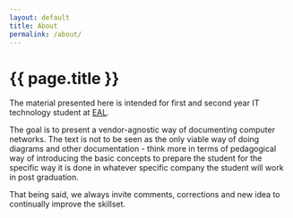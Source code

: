 ```yaml
---
layout: default
title: About
permalink: /about/
---
```


# {{ page.title }}

The material presented here is intended for first and second year IT technology student at [EAL](http://eal.dk).

The goal is to present a vendor-agnostic way of documenting computer networks. The text is not to be seen as the only viable way of doing diagrams and other documentation - think more in terms of pedagogical way of introducing the basic concepts to prepare the student for the specific way it is done in whatever specific company the student will work in post graduation.

That being said, we always invite comments, corrections and new idea to continually improve the skillset.
